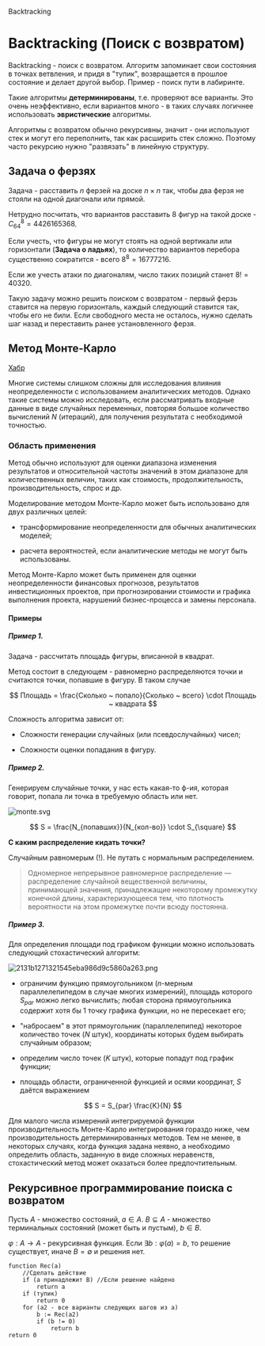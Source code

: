 Backtracking

# Backtracking (Поиск с возвратом)

Backtracking - поиск с возвратом. Алгоритм запоминает свои состояния в точках ветвления, и придя в "тупик", возвращается в прошлое состояние и делает другой выбор. Пример - поиск пути в лабиринте.

Такие алгоритмы **детерминированы**, т.е. проверяют все варианты. Это очень неэффективно, если вариантов много - в таких случаях логичнее использовать **эвристические** алгоритмы.

Алгоритмы с возвратом обычно рекурсивны, значит - они используют стек и могут его переполнить, так как расширить стек сложно. Поэтому часто рекурсию нужно "развязать" в линейную структуру.

## Задача о ферзях

Задача - расставить $n$ ферзей на доске $n \times n$ так, чтобы два ферзя не стояли на одной диагонали или прямой.

Нетрудно посчитать, что вариантов расставить 8 фигур на такой доске - $C_{64}^{8} = 4426165368$.

Если учесть, что фигуры не могут стоять на одной вертикали или горизонтали (**Задача о ладьях**), то количество вариантов перебора существенно сократится - всего $8^8 = 16777216$.

Если же учесть атаки по диагоналям, число таких позиций станет $8! = 40320$.

Такую задачу можно решить поиском с возвратом - первый ферзь ставится на первую горизонталь, каждый следующий ставится так, чтобы его не били. Если свободного места не осталось, нужно сделать шаг назад и переставить ранее установленного ферзя.

## Метод Монте-Карло

[Хабр](https://habr.com/ru/post/274975/)

Многие системы слишком сложны для исследования влияния неопределенности с использованием аналитических методов. Однако такие системы можно исследовать, если рассматривать входные данные в виде случайных переменных, повторяя большое количество вычислений $N$ (итераций), для получения результата с необходимой точностью.

### Область применения

Метод обычно используют для оценки диапазона изменения результатов и относительной частоты значений в этом диапазоне для количественных величин, таких как стоимость, продолжительность, производительность, спрос и др.

Моделирование методом Монте-Карло может быть использовано для двух различных целей:

- трансформирование неопределенности для обычных аналитических моделей;

- расчета вероятностей, если аналитические методы не могут быть использованы.

Метод Монте-Карло может быть применен для оценки неопределенности финансовых прогнозов, результатов инвестиционных проектов, при прогнозировании стоимости и графика выполнения проекта, нарушений бизнес-процесса и замены персонала.

#### Примеры

##### Пример 1.

Задача - рассчитать площадь фигуры, вписанной в квадрат.

Метод состоит в следующем - равномерно распределяются точки и считаются точки, попавшие в фигуру. В таком случае

$$
Площадь = \frac{Сколько ~ попало}{Сколько ~ всего} \cdot Площадь ~ квадрата
$$

Сложность алгоритма зависит от:

- Сложности генерации случайных (или псевдослучайных) чисел;

- Сложности оценки попадания в фигуру.

##### Пример 2.

Генерируем случайные точки, у нас есть какая-то ф-ия, которая говорит, попала ли точка в требуемую область или нет.

![monte.svg](../../../_resources/82e300b590664ba7a5a1e398dc431bba.svg)

$$
S = \frac{N_{попавших}}{N_{кол-во}} \cdot S_{\square}
$$

**С каким распределение кидать точки?**

Случайным равномерым (!). Не путать с нормальным распределением.

> Одномерное непрерывное равномерное распределение — распределение случайной вещественной величины, принимающей значения, принадлежащие некоторому промежутку конечной длины, характеризующееся тем, что плотность вероятности на этом промежутке почти всюду постоянна.

##### Пример 3.

Для определения площади под графиком функции можно использовать следующий стохастический алгоритм:

![2131b1271321545eba986d9c5860a263.png](/_resources/aaf63945d1b24e4c950b5f45ab5241ba.png)

- ограничим функцию прямоугольником ($n$-мерным параллелепипедом в случае многих измерений), площадь которого $S_{par}$ можно легко вычислить; любая сторона прямоугольника содержит хотя бы 1 точку графика функции, но не пересекает его;

- "набросаем" в этот прямоугольник (параллелепипед) некоторое количество точек ($N$ штук), координаты которых будем выбирать случайным образом;

- определим число точек ($K$ штук), которые попадут под график функции;

- площадь области, ограниченной функцией и осями координат, $S$ даётся выражением

$$
S = S_{par} \frac{K}{N}
$$

Для малого числа измерений интегрируемой функции производительность Монте-Карло интегрирования гораздо ниже, чем производительность детерминированных методов. Тем не менее, в некоторых случаях, когда функция задана неявно, а необходимо определить область, заданную в виде сложных неравенств, стохастический метод может оказаться более предпочтительным.

## Рекурсивное программирование поиска с возвратом

Пусть $A$ - множество состояний, $a \in A$. $B \subseteq A$ - множество терминальных состояний (может быть и пустым), $b \in B$.

$\varphi: A \to A$ - рекурсивная функция. Если $\exists b: \varphi(a) = b$, то решение существует, иначе $B = \emptyset$ и решения нет.

```
function Rec(a)
	//Сделать действие
	if (a принадлежит B) //Если решение найдено
		return a
	if (тупик)
		return 0
	for (a2 - все варианты следующих шагов из a)
		b := Rec(a2)
		if (b != 0)
			return b
return 0
```